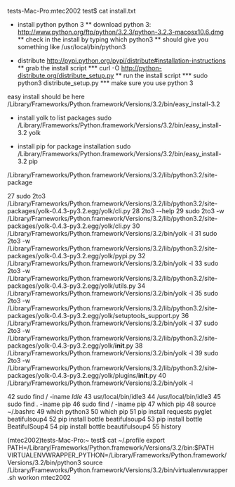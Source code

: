 tests-Mac-Pro:mtec2002 test$ cat install.txt 
* install python python 3
** download python 3: http://www.python.org/ftp/python/3.2.3/python-3.2.3-macosx10.6.dmg
** check in the install by typing which python3
** should give you something like /usr/local/bin/python3

* distribute http://pypi.python.org/pypi/distribute#installation-instructions
** grab the install script
*** curl -O http://python-distribute.org/distribute_setup.py
** run the install script
*** sudo python3 distribute_setup.py
*** make sure you use python 3

easy install should be here
/Library/Frameworks/Python.framework/Versions/3.2/bin/easy_install-3.2

* install yolk to list packages
sudo /Library/Frameworks/Python.framework/Versions/3.2/bin/easy_install-3.2 yolk

* install pip for package installation
sudo /Library/Frameworks/Python.framework/Versions/3.2/bin/easy_install-3.2 pip

/Library/Frameworks/Python.framework/Versions/3.2/lib/python3.2/site-package


   27  sudo 2to3 /Library/Frameworks/Python.framework/Versions/3.2/lib/python3.2/site-packages/yolk-0.4.3-py3.2.egg/yolk/cli.py 
   28  2to3 --help
   29  sudo 2to3 -w /Library/Frameworks/Python.framework/Versions/3.2/lib/python3.2/site-packages/yolk-0.4.3-py3.2.egg/yolk/cli.py 
   30  /Library/Frameworks/Python.framework/Versions/3.2/bin/yolk -l 
   31  sudo 2to3 -w /Library/Frameworks/Python.framework/Versions/3.2/lib/python3.2/site-packages/yolk-0.4.3-py3.2.egg/yolk/pypi.py 
   32  /Library/Frameworks/Python.framework/Versions/3.2/bin/yolk -l 
   33  sudo 2to3 -w /Library/Frameworks/Python.framework/Versions/3.2/lib/python3.2/site-packages/yolk-0.4.3-py3.2.egg/yolk/utils.py 
   34  /Library/Frameworks/Python.framework/Versions/3.2/bin/yolk -l 
   35  sudo 2to3 -w /Library/Frameworks/Python.framework/Versions/3.2/lib/python3.2/site-packages/yolk-0.4.3-py3.2.egg/yolk/setuptools_support.py 
   36  /Library/Frameworks/Python.framework/Versions/3.2/bin/yolk -l 
   37  sudo 2to3 -w /Library/Frameworks/Python.framework/Versions/3.2/lib/python3.2/site-packages/yolk-0.4.3-py3.2.egg/yolk/__init__.py 
   38  /Library/Frameworks/Python.framework/Versions/3.2/bin/yolk -l 
   39  sudo 2to3 -w /Library/Frameworks/Python.framework/Versions/3.2/lib/python3.2/site-packages/yolk-0.4.3-py3.2.egg/yolk/plugins/__init__.py 
   40  /Library/Frameworks/Python.framework/Versions/3.2/bin/yolk -l 




42  sudo find / -iname *Idle*
   43  usr/local/bin/idle3
   44  /usr/local/bin/idle3
   45  sudo find . -iname pip
   46  sudo find / -iname pip
   47  which pip
   48  source ~/.bashrc 
   49  which python3
   50  which pip
   51  pip install requests pyglet beatifulsoup4
   52  pip install bottle beatifulsoup4
   53  pip install bottle BeatifulSoup4
   54  pip install bottle beautifulsoup4
   55  history


(mtec2002)tests-Mac-Pro:~ test$ cat ~/.profile 
export PATH=/Library/Frameworks/Python.framework/Versions/3.2/bin:$PATH
VIRTUALENVWRAPPER_PYTHON=/Library/Frameworks/Python.framework/Versions/3.2/bin/python3
source /Library/Frameworks/Python.framework/Versions/3.2/bin/virtualenvwrapper.sh
workon mtec2002

